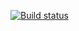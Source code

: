 [![Build status](https://ci.appveyor.com/api/projects/status/opnvk8t876k6gyh5?svg=true)](https://ci.appveyor.com/project/Ramastix/selenidgd)


